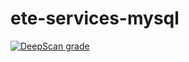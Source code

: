 # ete-services-mysql
[![DeepScan grade](https://deepscan.io/api/teams/21387/projects/25160/branches/782227/badge/grade.svg)](https://deepscan.io/dashboard#view=project&tid=21387&pid=25160&bid=782227)
